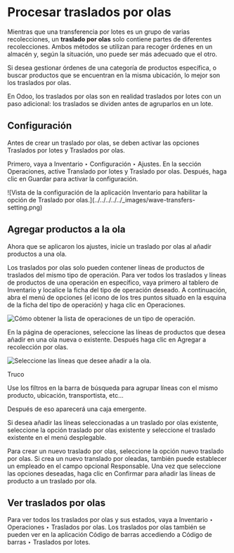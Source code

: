 # Procesar traslados por olas

Mientras que una transferencia por lotes es un grupo de varias recolecciones,
un **traslado por olas** solo contiene partes de diferentes recolecciones.
Ambos métodos se utilizan para recoger órdenes en un almacén y, según la
situación, uno puede ser más adecuado que el otro.

Si desea gestionar órdenes de una categoría de productos específica, o buscar
productos que se encuentran en la misma ubicación, lo mejor son los traslados
por olas.

En Odoo, los traslados por olas son en realidad traslados por lotes con un
paso adicional: los traslados se dividen antes de agruparlos en un lote.

## Configuración

Antes de crear un traslado por olas, se deben activar las opciones Traslados
por lotes y Traslados por olas.

Primero, vaya a Inventario ‣ Configuración ‣ Ajustes. En la sección
Operaciones, active Translado por lotes y Traslado por olas. Después, haga
clic en Guardar para activar la configuración.

![Vista de la configuración de la aplicación Inventario para habilitar la
opción de Traslado por olas.](../../../../../_images/wave-transfers-
setting.png)

## Agregar productos a la ola

Ahora que se aplicaron los ajustes, inicie un traslado por olas al añadir
productos a una ola.

Los traslados por olas solo pueden contener líneas de productos de traslados
del mismo tipo de operación. Para ver todos los traslados y líneas de
productos de una operación en específico, vaya primero al tablero de
Inventario y localice la ficha del tipo de operación deseado. A continuación,
abra el menú de opciones (el icono de los tres puntos situado en la esquina de
la ficha del tipo de operación) y haga clic en Operaciones.

![Cómo obtener la lista de operaciones de un tipo de
operación.](../../../../../_images/list-of-operations.png)

En la página de operaciones, seleccione las líneas de productos que desea
añadir en una ola nueva o existente. Después haga clic en Agregar a
recolección por olas.

![Seleccione las líneas que desee añadir a la
ola.](../../../../../_images/select-lines.png)

Truco

Use los filtros en la barra de búsqueda para agrupar líneas con el mismo
producto, ubicación, transportista, etc…

Después de eso aparecerá una caja emergente.

Si desea añadir las líneas seleccionadas a un traslado por olas existente,
seleccione la opción traslado por olas existente y seleccione el traslado
existente en el menú desplegable.

Para crear un nuevo traslado por olas, seleccione la opción nuevo traslado por
olas. Si crea un nuevo translado por oleadas, también puede establecer un
empleado en el campo opcional Responsable. Una vez que seleccione las opciones
deseadas, haga clic en Confirmar para añadir las líneas de producto a un
traslado por ola.

## Ver traslados por olas

Para ver todos los traslados por olas y sus estados, vaya a Inventario ‣
Operaciones ‣ Traslados por olas. Los traslados por olas también se pueden ver
en la aplicación Código de barras accediendo a Código de barras ‣ Traslados
por lotes.

